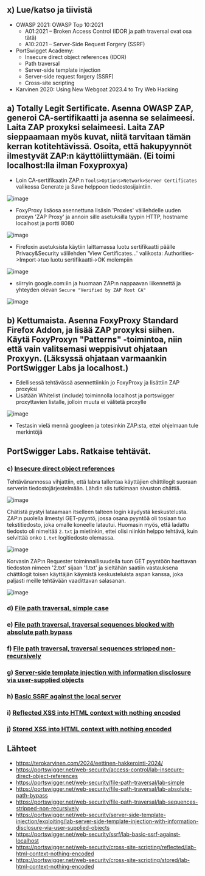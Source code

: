 ## x) Lue/katso ja tiivistä


- OWASP 2021: OWASP Top 10:2021
  - A01:2021 – Broken Access Control (IDOR ja path traversal ovat osa tätä)
  - A10:2021 – Server-Side Request Forgery (SSRF)
- PortSwigget Academy:
  - Insecure direct object references (IDOR)
  - Path traversal
  - Server-side template injection
  - Server-side request forgery (SSRF)
  - Cross-site scripting
- Karvinen 2020: Using New Webgoat 2023.4 to Try Web Hacking


## a) Totally Legit Sertificate. Asenna OWASP ZAP, generoi CA-sertifikaatti ja asenna se selaimeesi. Laita ZAP proxyksi selaimeesi. Laita ZAP sieppaamaan myös kuvat, niitä tarvitaan tämän kerran kotitehtävissä. Osoita, että hakupyynnöt ilmestyvät ZAP:n käyttöliittymään. (Ei toimi localhost:lla ilman Foxyproxya)


- Loin CA-sertifikaatin ZAP:n `Tools>Options>Network>Server Certificates` valikossa Generate ja Save helppoon tiedostosijaintiin.

![image](https://github.com/jkaitasalo/tunkeutumistestaus/assets/117358885/17f406a7-e50c-47b3-b9b6-aceea1cc4442)

- FoxyProxy lisäosa asennettuna lisäsin 'Proxies' välilehdelle uuden proxyn 'ZAP Proxy' ja annoin sille asetuksilla tyypin HTTP, hostname localhost ja portti 8080

![image](https://github.com/jkaitasalo/tunkeutumistestaus/assets/117358885/ca2cd839-35b1-4ac6-b997-3e5e71e42394)

- Firefoxin asetuksista käytiin laittamassa luotu sertifikaatti päälle Privacy&Security välilehden 'View Certificates...' valikosta: Authorities->Import->tuo luotu sertifikaatti->OK molempiin

![image](https://github.com/jkaitasalo/tunkeutumistestaus/assets/117358885/9c84260a-dd21-4891-ab23-e0c6a8822967)

- siirryin google.com:iin ja huomaan ZAP:n nappaavan liikennettä ja yhteyden olevan `Secure "Verified by ZAP Root CA"`

![image](https://github.com/jkaitasalo/tunkeutumistestaus/assets/117358885/c9edc593-2b24-493a-8741-68deb2a69f28)


## b) Kettumaista. Asenna FoxyProxy Standard Firefox Addon, ja lisää ZAP proxyksi siihen. Käytä FoxyProxyn "Patterns" -toimintoa, niin että vain valitsemasi weppisivut ohjataan Proxyyn. (Läksyssä ohjataan varmaankin PortSwigger Labs ja localhost.)


- Edellisessä tehtävässä asennettiinkin jo FoxyProxy ja lisättiin ZAP proxyksi
- Lisätään Whitelist (include) toiminnolla localhost ja portswigger proxyttavien listalle, jolloin muuta ei välitetä proxylle

![image](https://github.com/jkaitasalo/tunkeutumistestaus/assets/117358885/f2d066f6-2848-4752-a6e3-00b07abd523a)

- Testasin vielä mennä googleen ja totesinkin ZAP:sta, ettei ohjelmaan tule merkintöjä


## PortSwigger Labs. Ratkaise tehtävät.


### c) [Insecure direct object references](https://portswigger.net/web-security/access-control/lab-insecure-direct-object-references)


Tehtävänannossa vihjattiin, että labra tallentaa käyttäjien chättilogit suoraan serverin tiedostojärjestelmään. Lähdin siis tutkimaan sivuston chättiä.

![image](https://github.com/jkaitasalo/tunkeutumistestaus/assets/117358885/400bdf99-9586-47ca-8f3d-3abaf4823e11)

Chätistä pystyi lataamaan itselleen talteen login käydystä keskustelusta. ZAP:n puolella ilmestyi GET-pyyntö, jossa osana pyyntöä oli tosiaan tuo tekstitiedosto, joka omalle koneelle latautui. Huomasin myös, että ladattu tiedosto oli nimeltää `2.txt` ja mietinkin, ettei olisi niinkin helppo tehtävä, kuin selvittää onko `1.txt` logitiedosto olemassa.

![image](https://github.com/jkaitasalo/tunkeutumistestaus/assets/117358885/6792b0ee-a5a8-4ac6-aa01-5689d595b9d6)

Korvasin ZAP:n Requester toiminnallisuudella tuon GET pyyntöön haettavan tiedoston nimeen '2.txt' sijaan '1.txt' ja sieltähän saatiin vastauksena chättilogit toisen käyttäjän käymistä keskusteluista aspan kanssa, joka paljasti meille tehtävään vaadittavan salasanan.

![image](https://github.com/jkaitasalo/tunkeutumistestaus/assets/117358885/77d99e06-d376-49ea-b24a-71dcd619dc09)


### d) [File path traversal, simple case](https://portswigger.net/web-security/file-path-traversal/lab-simple)




### e) [File path traversal, traversal sequences blocked with absolute path bypass](https://portswigger.net/web-security/file-path-traversal/lab-absolute-path-bypass)


### f) [File path traversal, traversal sequences stripped non-recursively](https://portswigger.net/web-security/file-path-traversal/lab-sequences-stripped-non-recursively)


### g) [Server-side template injection with information disclosure via user-supplied objects](https://portswigger.net/web-security/server-side-template-injection/exploiting/lab-server-side-template-injection-with-information-disclosure-via-user-supplied-objects)


### h) [Basic SSRF against the local server](https://portswigger.net/web-security/ssrf/lab-basic-ssrf-against-localhost)


### i) [Reflected XSS into HTML context with nothing encoded](https://portswigger.net/web-security/cross-site-scripting/reflected/lab-html-context-nothing-encoded)


### j) [Stored XSS into HTML context with nothing encoded](https://portswigger.net/web-security/cross-site-scripting/stored/lab-html-context-nothing-encoded)




## Lähteet


- https://terokarvinen.com/2024/eettinen-hakkerointi-2024/
- https://portswigger.net/web-security/access-control/lab-insecure-direct-object-references
- https://portswigger.net/web-security/file-path-traversal/lab-simple
- https://portswigger.net/web-security/file-path-traversal/lab-absolute-path-bypass
- https://portswigger.net/web-security/file-path-traversal/lab-sequences-stripped-non-recursively
- https://portswigger.net/web-security/server-side-template-injection/exploiting/lab-server-side-template-injection-with-information-disclosure-via-user-supplied-objects
- https://portswigger.net/web-security/ssrf/lab-basic-ssrf-against-localhost
- https://portswigger.net/web-security/cross-site-scripting/reflected/lab-html-context-nothing-encoded
- https://portswigger.net/web-security/cross-site-scripting/stored/lab-html-context-nothing-encoded
